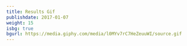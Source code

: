 ```yaml
---
title: Results Gif
publishdate: 2017-01-07
weight: 15
isbg: true
bgurl: https://media.giphy.com/media/l0MYv7rC7HeZeuuWI/source.gif
---
```


